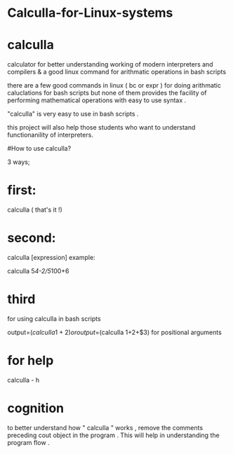 # Calculla-for-Linux-systems
# calculla
 calculator for better understanding working of modern interpreters and compilers &amp; a good linux command for  arithmatic operations in bash scripts

there are a few good commands in linux ( bc or expr ) for doing arithmatic caluclations for bash scripts but none of them provides the facility of performing mathematical operations with easy to use syntax . 

"calculla" is very easy to use in bash scripts .

this project will also help those students who want to understand functionanility of interpreters. 

#How to use calculla?

3 ways;

# first:
calculla ( that's it !)

# second:

calculla [expression]
example:

calculla 5*4-2/5*100+6

# third
for using calculla in bash scripts

output=$(calculla 1+2) 
or
output=$(calculla $1+$2+$3) for positional arguments

# for help
calculla - h

# cognition
to better understand how " calculla " works , remove the comments preceding cout object in the program . This will help in understanding the program flow . 
